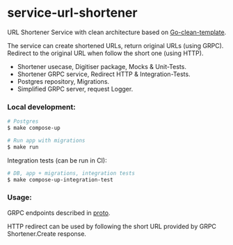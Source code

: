 # service-url-shortener
URL Shortener Service with clean architecture based on
[Go-clean-template](https://github.com/evrone/go-clean-template).

The service can create shortened URLs, return original URLs (using GRPC).
Redirect to the original URL when follow the short one (using HTTP).


- Shortener usecase, Digitiser package, Mocks & Unit-Tests.
- Shortener GRPC service, Redirect HTTP & Integration-Tests.
- Postgres repository, Migrations.
- Simplified GRPC server, request Logger.

### Local development:
```sh
# Postgres
$ make compose-up

# Run app with migrations
$ make run
```

Integration tests (can be run in CI):
```sh
# DB, app + migrations, integration tests
$ make compose-up-integration-test
```

### Usage:
GRPC endpoints described in [proto](https://github.com/seriozhakorneev/service-url-shortener/blob/main/internal/entrypoint/grpc/shortener_proto/shortener.proto).

HTTP redirect can be used by following the short URL provided by GRPC Shortener.Create response.

